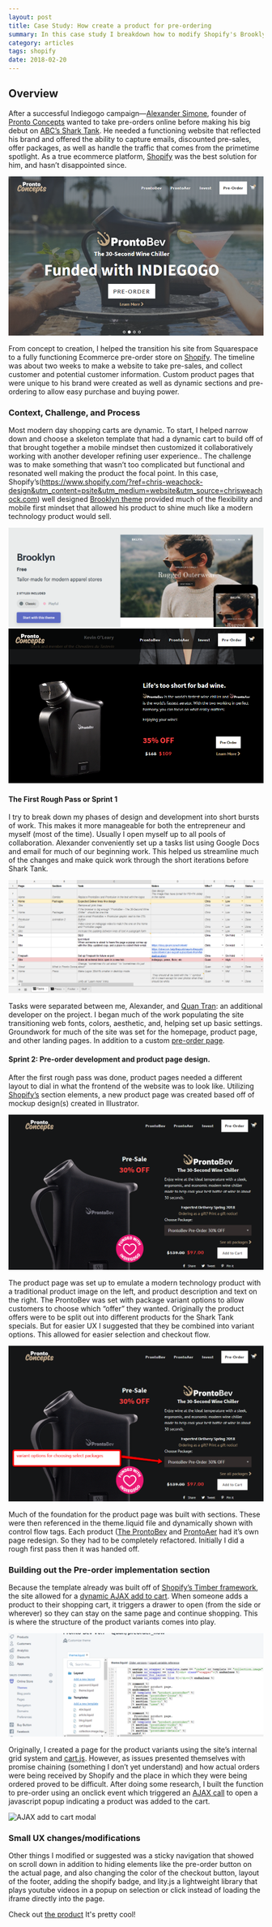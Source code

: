 ```yaml
---
layout: post
title: Case Study: How create a product for pre-ordering
summary: In this case study I breakdown how to modify Shopify's Brooklyn template to create a pre-order AJAX template   
category: articles
tags: shopify
date: 2018-02-20
---
```


## Overview

After a successful Indiegogo campaign—[Alexander Simone](http://www.alexandersimone.com/), founder of [Pronto Concepts](https://www.prontoconcepts.com) wanted to take pre-orders online before making his big debut on [ABC’s Shark Tank](http://abc.go.com/shows/shark-tank). He needed a functioning website that reflected his brand and offered the ability to capture emails, discounted pre-sales, offer packages, as well as handle the traffic that comes from the primetime spotlight. As a true ecommerce platform, [Shopify](https://www.shopify.com/?ref=chris-weachock-design&utm_content=psite&utm_medium=website&utm_source=chrisweachock.com) was the best solution for him, and hasn’t disappointed since. 

![Pronto Concepts](/case-studies/pronto-concepts/Case_Study_Pronto_Concepts_Introduction_Home.png)

From concept to creation, I helped the transition his site from Squarespace to a fully functioning Ecommerce pre-order store on [Shopify](https://www.shopify.com/?ref=chris-weachock-design&utm_content=psite&utm_medium=website&utm_source=chrisweachock.com). The timeline was about two weeks to make a website to take pre-sales, and collect customer and potential customer information. Custom product pages that were unique to his brand were created as well as dynamic sections and pre-ordering to allow easy purchase and buying power. 

### Context, Challenge, and Process

Most modern day shopping carts are dynamic. To start, I helped narrow down and choose a skeleton template that had a dynamic cart to build off of that brought together a mobile mindset then customized it collaboratively working with another developer refining user experience.. The challenge was to make something that wasn’t too complicated but functional and resonated well making the product the focal point. In this case, Shopify’s(https://www.shopify.com/?ref=chris-weachock-design&utm_content=psite&utm_medium=website&utm_source=chrisweachock.com) well designed [Brooklyn theme](https://themes.shopify.com/themes/brooklyn/styles/classic) provided much of the flexibility and mobile first mindset that allowed his product to shine much like a modern technology product would sell.

![Shopify Brooklyn Theme](/case-studies/pronto-concepts/Case_Study_Pronto_Concepts_Brooklyn_Theme_Foundation.png)
![Pronto Concepts Product Section](/case-studies/pronto-concepts/Case_Study_Pronto_Concepts_Home_Page_Product_Section.png)

#### The First Rough Pass or Sprint 1

I try to break down my phases of design and development into short bursts of work. This makes it more manageable for both the entrepreneur and myself (most of the time). Usually I open myself up to all pools of collaboration. Alexander conveniently set up a tasks list using Google Docs and email for much of our beginning work. This helped us streamline much of the changes and make quick work through the short iterations before Shark Tank.

![Google Spreadsheet for organization and collaboration](/case-studies/pronto-concepts/Pronto-Concepts-Google-Spreadsheet-Tasks-List.png) 

Tasks were separated between me, Alexander, and [Quan Tran](https://quan.github.io/): an additional developer on the project. I began much of the work populating the site transitioning web fonts, colors, aesthetic, and, helping set up basic settings. Groundwork for much of the site was set for the homepage, product page, and other landing pages. In addition to a custom [pre-order page](https://prontoconcepts.com/pages/pre-order).

#### Sprint 2: Pre-order development and product page design.  

After the first rough pass was done, product pages needed a different layout to dial in what the frontend of the website was to look like. Utilizing [Shopify’s](https://www.shopify.com/?ref=chris-weachock-design&utm_content=psite&utm_medium=website&utm_source=chrisweachock.com) section elements, a new product page was created based off of mockup design(s) created in Illustrator. 

![Google Spreadsheet for organization and collaboration](/case-studies/pronto-concepts/Case_Study_Pronto_Concepts_Pronto_Bev_Product_Page_Above_Fold.png) 

The product page was set up to emulate a modern technology product with a traditional product image on the left, and product description and text on the right. The ProntoBev was set with package variant options to allow customers to choose which “offer” they wanted. Originally the product offers were to be split out into different products for the Shark Tank specials. But for easier UX I suggested that they be combined into variant options. This allowed for easier selection and checkout flow.

![Google Spreadsheet for organization and collaboration](/case-studies/pronto-concepts/Case_Study_Pronto_Concepts_Pronto_Bev_Product_Page_Above_Fold_Variant_Selection.png) 


Much of the foundation for the product page was built with sections. These were then referenced in the theme.liquid file and dynamically shown with control flow tags. Each product ([The ProntoBev](https://prontoconcepts.com/products/prontobev-wine-chiller) and [ProntoAer](https://prontoconcepts.com/products/prontoaer-wine-aerator) had it’s own page redesign. So they had to be completely refactored. Initially I did a rough first pass then it was handed off. 

### Building out the Pre-order implementation section

Because the template already was built off of [Shopify’s Timber framework](https://shopify.github.io/Timber/), the site allowed for a [dynamic AJAX add to cart](https://help.shopify.com/themes/development/getting-started/using-ajax-api). When someone adds a product to their shopping cart, it triggers a drawer to open (from the side or wherever) so they can stay on the same page and continue shopping. This is where the structure of the product variants comes into play. 

![Google Spreadsheet for organization and collaboration](/case-studies/pronto-concepts/Case_Study_Pronto_Concepts_Pronto_Bev_Liquid_Sections_Screenshot.png) 


Originally, I created a page for the product variants using the site’s internal grid system and [cart.js](https://cartjs.org/). However, as issues presented themselves with promise chaining (something I don’t yet understand) and how actual orders were being received by Shopify and the place in which they were being ordered proved to be difficult. After doing some research, I built the function to pre-order using an onclick event which triggered an [AJAX call](https://help.shopify.com/themes/development/getting-started/using-ajax-api) to open a javascript popup indicating a product was added to the cart. 

![AJAX add to cart modal](/case-studies/Pronto-Concepts-Added-To-Cart-AJAX.png) 

### Small UX changes/modifications

Other things I modified or suggested was a sticky navigation that showed on scroll down in addition to hiding elements like the pre-order button on the actual page, and also changing the color of the checkout button, layout of the footer, adding the shopify badge, and lity.js a lightweight library that plays youtube videos in a popup on selection or click instead of loading the iframe directly into the page. 

Check out [the product](https://www.prontoconcepts.com) It's pretty cool!
